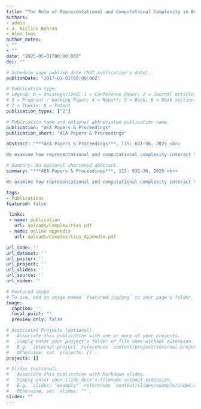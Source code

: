 ```yaml
---
title: "The Role of Representational and Computational Complexity in Belief Formation"
authors:
- admin
- J. Aislinn Bohren
- Alex Imas
author_notes:
- ""
- ""
date: "2025-05-01T00:00:00Z"
doi: ""

# Schedule page publish date (NOT publication's date).
publishDate: "2017-01-01T00:00:00Z"

# Publication type.
# Legend: 0 = Uncategorized; 1 = Conference paper; 2 = Journal article;
# 3 = Preprint / Working Paper; 4 = Report; 5 = Book; 6 = Book section;
# 7 = Thesis; 8 = Patent
publication_types: ["2"]

# Publication name and optional abbreviated publication name.
publication: "AEA Papers & Proceedings"
publication_short: "AEA Papers & Proceedings"

abstract: "***AEA Papers & Proceedings***, 115: 631–36, 2025 <br>  

We examine how representational and computational complexity interact to influence belief updating. Building on the two-stage belief updating model of Ba, Bohren, and Imas (2024), we show that when no salience cues are present, attentional and processing constraints generate underreaction to information. Moreover, processing constraints generate greater cognitive imprecision in more complex environments and, hence, more underreaction. An experimental study provides evidence supporting this hypothesis. Comparing belief updating in simple and complex environments, we find underreaction in both. Moreover, increased cognitive imprecision in complex environments generates more underreaction. This highlights the interaction between complexity and cognitive constraints in belief formation."

# Summary. An optional shortened abstract.
summary: "***AEA Papers & Proceedings***, 115: 631–36, 2025 <br>   

We examine how representational and computational complexity interact to influence belief updating. Building on the two-stage belief updating model of Ba, Bohren, and Imas (2024), we show that when no salience cues are present, attentional and processing constraints generate underreaction to information. Moreover, processing constraints generate greater cognitive imprecision in more complex environments and, hence, more underreaction. An experimental study provides evidence supporting this hypothesis. Comparing belief updating in simple and complex environments, we find underreaction in both. Moreover, increased cognitive imprecision in complex environments generates more underreaction. This highlights the interaction between complexity and cognitive constraints in belief formation."

tags:
- Publications
featured: false

 links:
 - name: publication
   url: uploads/Complexities.pdf
 - name: online appendix
   url: uploads/Complexities_Appendix.pdf

url_code: ''
url_dataset: ''
url_poster: ''
url_project: ''
url_slides: ''
url_source: ''
url_video: ''

# Featured image
# To use, add an image named `featured.jpg/png` to your page's folder. 
image:
  caption: ''
  focal_point: ""
  preview_only: false

# Associated Projects (optional).
#   Associate this publication with one or more of your projects.
#   Simply enter your project's folder or file name without extension.
#   E.g. `internal-project` references `content/project/internal-project/index.md`.
#   Otherwise, set `projects: []`.
projects: []

# Slides (optional).
#   Associate this publication with Markdown slides.
#   Simply enter your slide deck's filename without extension.
#   E.g. `slides: "example"` references `content/slides/example/index.md`.
#   Otherwise, set `slides: ""`.
slides: ""
---
```

<!--
{{% callout note %}}
Click the *Cite* button above to demo the feature to enable visitors to import publication metadata into their reference management software.
{{% /callout %}}

{{% callout note %}}
Create your slides in Markdown - click the *Slides* button to check out the example.
{{% /callout %}}

Supplementary notes can be added here, including [code, math, and images](https://wowchemy.com/docs/writing-markdown-latex/).
-->

